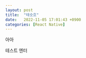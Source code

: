 ```yaml
---
layout: post
title:  "테슷흐"
date:   2022-11-05 17:01:43 +0900
categories: [React Native]
---
```


아아

테스트
엔터
